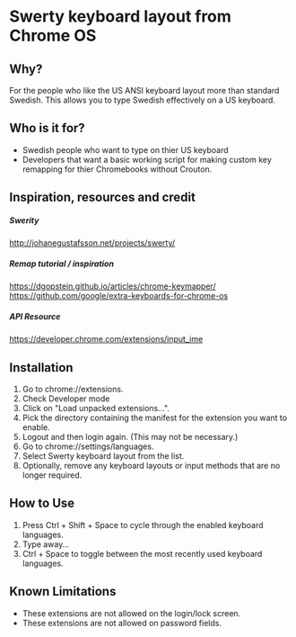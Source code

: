 # Swerty keyboard layout from Chrome OS
## Why?
For the people who like the US ANSI keyboard layout more than standard Swedish. This allows you to type Swedish effectively on a US keyboard.  
## Who is it for?
* Swedish people who want to type on thier US keyboard
* Developers that want a basic working script for making custom key remapping for thier Chromebooks without Crouton.
## Inspiration, resources and credit
##### Swerity
http://johanegustafsson.net/projects/swerty/  
##### Remap tutorial / inspiration
https://dgopstein.github.io/articles/chrome-keymapper/  
https://github.com/google/extra-keyboards-for-chrome-os  
##### API Resource
https://developer.chrome.com/extensions/input_ime  
## Installation
1. Go to chrome://extensions.
2. Check Developer mode
3. Click on "Load unpacked extensions...".
4. Pick the directory containing the manifest for the extension you want to
enable.
5. Logout and then login again. (This may not be necessary.)
6. Go to chrome://settings/languages.
7. Select Swerty keyboard layout from the list.
8. Optionally, remove any keyboard layouts or input methods that are no longer
required.  
## How to Use
1. Press Ctrl + Shift + Space to cycle through the enabled keyboard languages.
2. Type away…
3. Ctrl + Space to toggle between the most recently used keyboard languages.  
## Known Limitations
- These extensions are not allowed on the login/lock screen.
- These extensions are not allowed on password fields.

